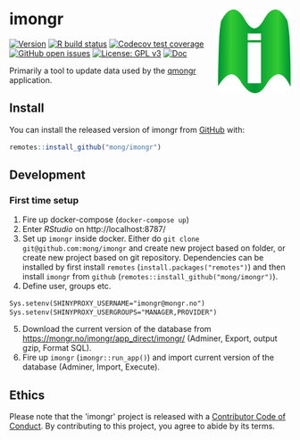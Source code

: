 # imongr <img src="man/figures/logo.svg" align="right" height="150" />

<!-- badges: start -->
[![Version](https://img.shields.io/github/v/release/mong/imongr?sort=semver)](https://github.com/mong/imongr/releases)
[![R build status](https://github.com/mong/imongr/workflows/R-CMD-check/badge.svg)](https://github.com/mong/imongr/actions)
[![Codecov test coverage](https://codecov.io/gh/mong/imongr/branch/master/graph/badge.svg)](https://codecov.io/gh/mong/imongr?branch=master)
[![GitHub open issues](https://img.shields.io/github/issues/mong/imongr.svg)](https://github.com/mong/imongr/issues)
[![License: GPL v3](https://img.shields.io/badge/License-GPLv3-blue.svg)](https://www.gnu.org/licenses/gpl-3.0)
[![Doc](https://img.shields.io/badge/Doc--grey.svg)](https://mong.github.io/imongr/)
<!-- badges: end -->

Primarily a tool to update data used by the [qmongr](https://github.com/mong/qmongr/) application.

## Install

You can install the released version of imongr from [GitHub](https://github.com/mong/imongr) with:

``` r
remotes::install_github("mong/imongr")
```

## Development

### First time setup

1. Fire up docker-compose (`docker-compose up`)
2. Enter *RStudio* on http://localhost:8787/
3. Set up `imongr` inside docker. Either do `git clone git@github.com:mong/imongr` and create new project based on folder, or create new project based on git repository. Dependencies can be installed by first install `remotes` (`install.packages("remotes")`) and then install `imongr` from `github` (`remotes::install_github("mong/imongr")`).
4. Define user, groups etc.
```
Sys.setenv(SHINYPROXY_USERNAME="imongr@mongr.no")
Sys.setenv(SHINYPROXY_USERGROUPS="MANAGER,PROVIDER")
```
5. Download the current version of the database from https://mongr.no/imongr/app_direct/imongr/ (Adminer, Export, output gzip, Format SQL).
6. Fire up `imongr` (`imongr::run_app()`) and import current version of the database (Adminer, Import, Execute).


## Ethics
Please note that the 'imongr' project is released with a [Contributor Code of Conduct](CODE_OF_CONDUCT.md). By contributing to this project, you agree to abide by its terms.

